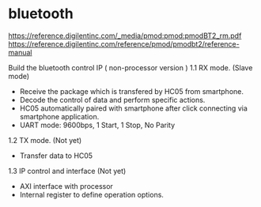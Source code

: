 # bluetooth
https://reference.digilentinc.com/_media/pmod:pmod:pmodBT2_rm.pdf 
https://reference.digilentinc.com/reference/pmod/pmodbt2/reference-manual

Build the bluetooth control IP ( non-processor version )
1.1 RX mode. (Slave mode)
- Receive the package which is transfered by HC05 from smartphone. 
- Decode the control of data and perform specific actions.
- HC05 automatically paired with smartphone after click connecting via smartphone application.
- UART mode: 9600bps, 1 Start, 1 Stop, No Parity



1.2 TX mode. (Not yet)
- Transfer data to HC05
 
1.3 IP control and interface (Not yet)
- AXI interface with processor
- Internal register to define operation options.

